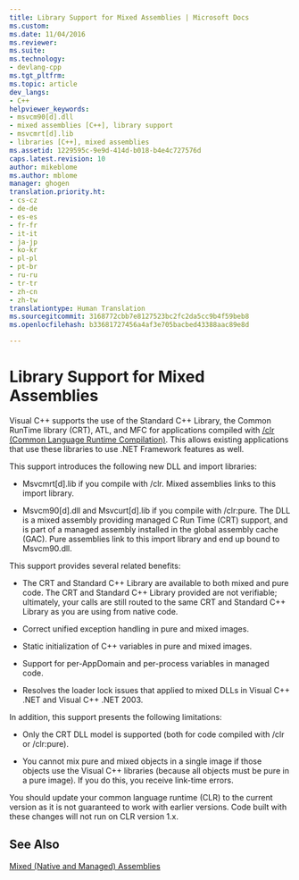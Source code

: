 ```yaml
---
title: Library Support for Mixed Assemblies | Microsoft Docs
ms.custom: 
ms.date: 11/04/2016
ms.reviewer: 
ms.suite: 
ms.technology:
- devlang-cpp
ms.tgt_pltfrm: 
ms.topic: article
dev_langs:
- C++
helpviewer_keywords:
- msvcm90[d].dll
- mixed assemblies [C++], library support
- msvcmrt[d].lib
- libraries [C++], mixed assemblies
ms.assetid: 1229595c-9e9d-414d-b018-b4e4c727576d
caps.latest.revision: 10
author: mikeblome
ms.author: mblome
manager: ghogen
translation.priority.ht:
- cs-cz
- de-de
- es-es
- fr-fr
- it-it
- ja-jp
- ko-kr
- pl-pl
- pt-br
- ru-ru
- tr-tr
- zh-cn
- zh-tw
translationtype: Human Translation
ms.sourcegitcommit: 3168772cbb7e8127523bc2fc2da5cc9b4f59beb8
ms.openlocfilehash: b33681727456a4af3e705bacbed43388aac89e8d

---
```

# Library Support for Mixed Assemblies
Visual C++ supports the use of the Standard C++ Library, the Common RunTime library (CRT), ATL, and MFC for applications compiled with [/clr (Common Language Runtime Compilation)](../build/reference/clr-common-language-runtime-compilation.md). This allows existing applications that use these libraries to use .NET Framework features as well.  
  
 This support introduces the following new DLL and import libraries:  
  
-   Msvcmrt[d].lib if you compile with /clr. Mixed assemblies links to this import library.  
  
-   Msvcm90[d].dll and Msvcurt[d].lib if you compile with /clr:pure. The DLL is a mixed assembly providing managed C Run Time (CRT) support, and is part of a managed assembly installed in the global assembly cache (GAC). Pure assemblies link to this import library and end up bound to Msvcm90.dll.  
  
 This support provides several related benefits:  
  
-   The CRT and Standard C++ Library are available to both mixed and pure code. The CRT and Standard C++ Library provided are not verifiable; ultimately, your calls are still routed to the same CRT and Standard C++ Library as you are using from native code.  
  
-   Correct unified exception handling in pure and mixed images.  
  
-   Static initialization of C++ variables in pure and mixed images.  
  
-   Support for per-AppDomain and per-process variables in managed code.  
  
-   Resolves the loader lock issues that applied to mixed DLLs in Visual C++ .NET and Visual C++ .NET 2003.  
  
 In addition, this support presents the following limitations:  
  
-   Only the CRT DLL model is supported (both for code compiled with /clr or /clr:pure).  
  
-   You cannot mix pure and mixed objects in a single image if those objects use the Visual C++ libraries (because all objects must be pure in a pure image). If you do this, you receive link-time errors.  
  
 You should update your common language runtime (CLR) to the current version as it is not guaranteed to work with earlier versions. Code built with these changes will not run on CLR version 1.x.  
  
## See Also  
 [Mixed (Native and Managed) Assemblies](../dotnet/mixed-native-and-managed-assemblies.md)


<!--HONumber=Jan17_HO2-->


